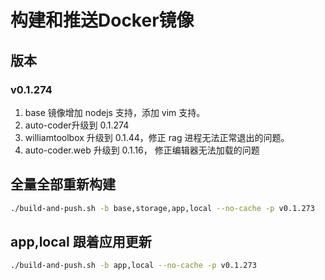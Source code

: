 # 构建和推送Docker镜像

## 版本

### v0.1.274

1. base 镜像增加 nodejs 支持，添加 vim 支持。
2. auto-coder升级到 0.1.274
3. williamtoolbox 升级到 0.1.44，修正 rag 进程无法正常退出的问题。
4. auto-coder.web 升级到 0.1.16， 修正编辑器无法加载的问题



## 全量全部重新构建

```bash
./build-and-push.sh -b base,storage,app,local --no-cache -p v0.1.273 
```

## app,local 跟着应用更新

```bash
./build-and-push.sh -b app,local --no-cache -p v0.1.273 
```


